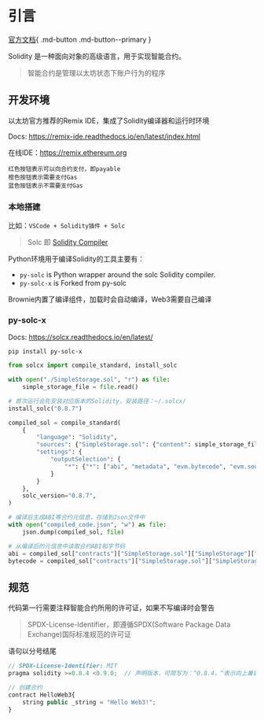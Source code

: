 # 引言

[官方文档](https://docs.soliditylang.org/en/latest/index.html){ .md-button .md-button--primary }

Solidity 是一种面向对象的高级语言，用于实现智能合约。

> 智能合约是管理以太坊状态下账户行为的程序

## 开发环境

以太坊官方推荐的Remix IDE，集成了Solidity编译器和运行时环境

Docs: <https://remix-ide.readthedocs.io/en/latest/index.html>

在线IDE：<https://remix.ethereum.org>

```Plain text
红色按钮表示可以向合约支付，即payable
橙色按钮表示需要支付Gas
蓝色按钮表示不需要支付Gas
```

### 本地搭建

比如：`VSCode + Solidity插件 + Solc`

> Solc 即 [Solidity Compiler](https://docs.soliditylang.org/en/v0.8.17/installing-solidity.html)

Python环境用于编译Solidity的工具主要有：

- `py-solc` is Python wrapper around the solc Solidity compiler.
- `py-solc-x` is Forked from py-solc

Brownie内置了编译组件，加载时会自动编译，Web3需要自己编译

### py-solc-x

Docs: <https://solcx.readthedocs.io/en/latest/>

`pip install py-solc-x`

```python
from solcx import compile_standard, install_solc

with open("./SimpleStorage.sol", "r") as file:
    simple_storage_file = file.read()

# 首次运行会先安装对应版本的Solidity，安装路径：~/.solcx/
install_solc("0.8.7")

compiled_sol = compile_standard(
    {
        "language": "Solidity",
        "sources": {"SimpleStorage.sol": {"content": simple_storage_file}},
        "settings": {
            "outputSelection": {
                "*": {"*": ["abi", "metadata", "evm.bytecode", "evm.sourceMap"]}
            }
        }
    },
    solc_version="0.8.7",
)

# 编译后生成ABI等合约元信息，存储到Json文件中
with open("compiled_code.json", "w") as file:
    json.dump(compiled_sol, file)

# 从编译后的元信息中读取合约ABI和字节码
abi = compiled_sol["contracts"]["SimpleStorage.sol"]["SimpleStorage"]["abi"]
bytecode = compiled_sol["contracts"]["SimpleStorage.sol"]["SimpleStorage"]["evm"]["bytecode"]["object"]
```

## 规范

代码第一行需要注释智能合约所用的许可证，如果不写编译时会警告

> SPDX-License-Identifier，即遵循SPDX(Software Package Data Exchange)国际标准规范的许可证

语句以分号结尾

```js
// SPDX-License-Identifier: MIT
pragma solidity >=0.8.4 <0.9.0;  // 声明版本，可简写为：^0.8.4，^表示向上兼容

// 创建合约
contract HelloWeb3{
    string public _string = "Hello Web3!";
}
```
